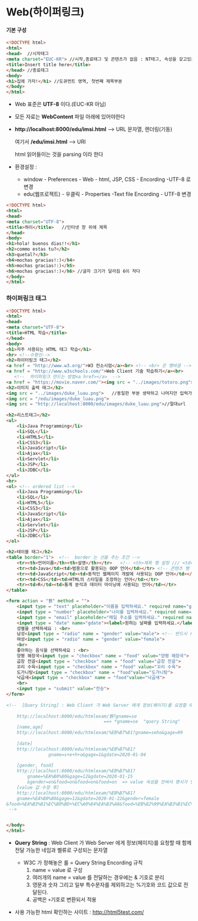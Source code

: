 # Web(하이퍼링크)

#### 기본 구성

```html
<!DOCTYPE html>
<html>
<head>	//시작태그
<meta charset="EUC-KR"> //시작,종료태그 및 콘텐츠가 없음 : NT태그, 속성을 갖고있음 													  (ex charset="EUC-KR")
<title>Insert title here</title>
</head>	//종료태그
<body>
<h1>집에 가자!</h1> //도큐먼트 영역, 첫번째 제목부분 
</body>
</html>
```

- Web 표준은 **UTF-8** 이다.(EUC-KR 아님)

- 모든 자료는 **WebContent** 파일 아래에 있어야한다

- **http://localhost:8000/edu/imsi.html** --> URL 문자열, 렌더링(기동)

  여기서 **/edu/imsi.html** --> URI

  html 읽어들이는 것을 parsing 이라 한다



- 환경설정 : 
  - window - Preferences - Web - html, JSP, CSS - Encording -UTF-8 로 변경
  - edu(웹프로젝트) - 우클릭 - Properties -Text file Encording - UTF-8 변경



```html
<!DOCTYPE html>
<html>
<head>
<meta charset="UTF-8">
<title>하이</title>	//인터넷 창 위에 제목
</head>
<body>
<h1>hola! buenos dias!!</h1>
<h2>commo estas tu?</h2>
<h3>quetal?</h3>
<h4>mochas gracias!:)</h4>
<h5>mochas gracias!:)</h5>
<h6>mochas gracias!:)</h6> //글자 크기가 달라짐 6이 작다
</body>
</html>
```



### 하이퍼링크 태그

```html
<!DOCTYPE html>
<html>
<head>
<meta charset="UTF-8">
<title>HTML 학습</title>
</head>
<body>
<h1>자주 사용되는 HTML 태그 학습</h1>
<hr> <!--수평선-->
<h2>하이터링크 태그</h2>
<a href = "http://www.w3.org/">W3 컨소시엄</a><br> <!-- <br> 은 행바꿈 -->
<a href = "http://www.w3schools.com/">Web Client 기술 학습하기</a><br>
   <!--  하이퍼링크 만드는 방법<a href></a>  -->
<a href = "https://movie.naver.com/"><img src = "../images/totoro.png"></a><br> //이미지로 하이퍼링크 걸기
<h2>이미지 출력 태그</h2>
<img src = "../images/duke_luau.png">	//동일한 부분 생략하고 나머지만 입력가능
<img src = "/edu/images/duke_luau.png">
<img src = "http://localhost:8000/edu/images/duke_luau.png">//절대url
    
<h2>리스트태그</h2>
<ul>
	<li>Java Programming</li>
	<li>SQL</li>
	<li>HTML5</li>
	<li>CSS3</li>
	<li>JavaScript</li>
	<li>Ajax</li>
	<li>Servlet</li>
	<li>JSP</li>
	<li>JDBC</li>
</ul>
<hr>
<ol> <!-- ordered list -->
	<li>Java Programming</li>
	<li>SQL</li>
	<li>HTML5</li>
	<li>CSS3</li>
	<li>JavaScript</li>
	<li>Ajax</li>
	<li>Servlet</li>
	<li>JSP</li>
	<li>JDBC</li>
</ol>

<h2>테이블 태그</h2>
<table border="1">	<!--  border 는 선을 주는 조건 -->
	<tr><th>언어이름</th><th>설명</th></tr>	<!-- <th>제목 행 설정 /// <td> 열 갯수 설정-->
	<tr><td>Java</td><td>범용으로 활용되는 OOP 언어</td></tr>	<!-- 콘텐츠 행 갯수 설정 -->
	<tr><td>JavaScript</td><td>동적인 웹페이지 개발에 사용되는 OOP 언어</td></tr>	
	<tr><td>CSS</td><td>HTML의 스타일을 조정하는 언어</td></tr>	
	<tr><td>R</td><td>통계 분석과 데이터 마이닝에 사용되는 언어</td></tr>	
</table>

<form action = "뷁" method = "">
	<input type = "text" placeholder="이름을 입력하세요." required name="gname"><br>	<!-- required는 속성이름만 사용 -->
	<input type = "number" placeholder="나이를 입력하세요." required name="gage"><br>
	<input type = "email" placeholder="메일 주소를 입력하세요." required name="gemail"><br>
	<input type = "date" name="gdate"><label>원하는 날짜를 입력하세요.</label><br><!-- 라벨 태그 걸기 -->
	성별을 선택하세요 : <br>
	남성<input type = "radio" name = "gender" value="male"> <!-- 반드시 radio 타입에 name 타입도 같아야한다 -->
	여성<input type = "radio" name = "gender" value="female">
	<br>
	좋아하는 음식을 선택하세요 : <br>
	양평 해장국<input type = "checkbox" name = "food" value="양평 해장국"> <!-- checkbox 는 중복선택 가능 -->
	곱창 전골<input type = "checkbox" name = "food" value="곱창 전골">
	꼬리 수육<input type = "checkbox" name = "food" value="꼬리 수육">
	도가니탕<input type = "checkbox" name = "food"value="도가니탕">
	낙곱새<input type = "checkbox" name = "food"value="낙곱새">
	<br>
	<input type = "submit" value="전송">
</form>
    
<!--  [Query String] : Web Client 가 Web Server 에게 정보(페이지)를 요청할 때 함께 전달 가능한 네임과 벨류로 구성되는 문자열
	
	http://localhost:8000/edu/htmlexam/뷁?gname=se
 									 ==> *gname=se  "query String"
 	[name,age]
 	http://localhost:8000/edu/htmlexam/%EB%B7%81?gname=seho&gage=99
 	
 	[date]
 	http://localhost:8000/edu/htmlexam/%EB%B7%81?			
				gname=s+e+h+o&gage=1&gdate=2020-01-04
 	
 	[gender, food]
 	http://localhost:8000/edu/htmlexam/%EB%B7%81?
		gname=%EA%B0%80&gage=12&gdate=2020-01-15
 		&gender=on&food=on&food=on&food=on  => value 속성을 안써서 명시가 안됨
 	[value 값 수정 후]
 	http://localhost:8000/edu/htmlexam/%EB%B7%81?		
	gname=%EA%B0%80&gage=12&gdate=2020-01-22&gender=female
&food=%EA%B3%B1%EC%B0%BD+%EC%A0%84%EA%B3%A8&food=%EB%82%99%EA%B3%B1%EC%83%88
 -->


</body>
</html>
```



- **Query String** : Web Client 가 Web Server 에게 정보(페이지)를 요청할 때 함께 전달 가능한 네임과 벨류로 구성되는 문자열
  - W3C 가 정해놓은 룰 = Query String Encording 규칙
    1. name = value 로 구성
    2. 여러개의 name = value 를 전달하는 경우에는 & 기호로 분리
    3. 영문과 숫자 그리고 일부 특수문자를 제외하고는 %기호와 코드 값으로 전달된다.
    4. 공백은 `+`기호로 변환되서 적용



- 사용 가능한 html 확인하는 사이트 : http://html5test.com/


